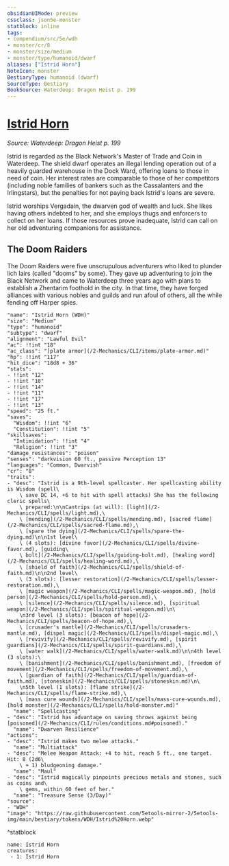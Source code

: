 ```yaml
---
obsidianUIMode: preview
cssclass: json5e-monster
statblock: inline
tags:
- compendium/src/5e/wdh
- monster/cr/8
- monster/size/medium
- monster/type/humanoid/dwarf
aliases: ["Istrid Horn"]
NoteIcon: monster
BestiaryType: humanoid (dwarf)
SourceType: Bestiary
BookSource: Waterdeep: Dragon Heist p. 199
---
```

# [Istrid Horn](2-Mechanics\CLI\bestiary\npc/istrid-horn-wdh.md)
*Source: Waterdeep: Dragon Heist p. 199*  

Istrid is regarded as the Black Network's Master of Trade and Coin in Waterdeep. The shield dwarf operates an illegal lending operation out of a heavily guarded warehouse in the Dock Ward, offering loans to those in need of coin. Her interest rates are comparable to those of her competitors (including noble families of bankers such as the Cassalanters and the Irlingstars), but the penalties for not paying back Istrid's loans are severe.

Istrid worships Vergadain, the dwarven god of wealth and luck. She likes having others indebted to her, and she employs thugs and enforcers to collect on her loans. If those resources prove inadequate, Istrid can call on her old adventuring companions for assistance.

## The Doom Raiders

The Doom Raiders were five unscrupulous adventurers who liked to plunder lich lairs (called "dooms" by some). They gave up adventuring to join the Black Network and came to Waterdeep three years ago with plans to establish a Zhentarim foothold in the city. In that time, they have forged alliances with various nobles and guilds and run afoul of others, all the while fending off Harper spies.

```statblock
"name": "Istrid Horn (WDH)"
"size": "Medium"
"type": "humanoid"
"subtype": "dwarf"
"alignment": "Lawful Evil"
"ac": !!int "18"
"ac_class": "[plate armor](/2-Mechanics/CLI/items/plate-armor.md)"
"hp": !!int "117"
"hit_dice": "18d8 + 36"
"stats":
- !!int "12"
- !!int "10"
- !!int "14"
- !!int "11"
- !!int "17"
- !!int "13"
"speed": "25 ft."
"saves":
  "Wisdom": !!int "6"
  "Constitution": !!int "5"
"skillsaves":
  "Intimidation": !!int "4"
  "Religion": !!int "3"
"damage_resistances": "poison"
"senses": "darkvision 60 ft., passive Perception 13"
"languages": "Common, Dwarvish"
"cr": "8"
"traits":
- "desc": "Istrid is a 9th-level spellcaster. Her spellcasting ability is Wisdom (spell\
    \ save DC 14, +6 to hit with spell attacks) She has the following cleric spells\
    \ prepared:\n\nCantrips (at will): [light](/2-Mechanics/CLI/spells/light.md),\
    \ [mending](/2-Mechanics/CLI/spells/mending.md), [sacred flame](/2-Mechanics/CLI/spells/sacred-flame.md),\
    \ [spare the dying](/2-Mechanics/CLI/spells/spare-the-dying.md)\n\n1st level\
    \ (4 slots): [divine favor](/2-Mechanics/CLI/spells/divine-favor.md), [guiding\
    \ bolt](/2-Mechanics/CLI/spells/guiding-bolt.md), [healing word](/2-Mechanics/CLI/spells/healing-word.md),\
    \ [shield of faith](/2-Mechanics/CLI/spells/shield-of-faith.md)\n\n2nd level\
    \ (3 slots): [lesser restoration](/2-Mechanics/CLI/spells/lesser-restoration.md),\
    \ [magic weapon](/2-Mechanics/CLI/spells/magic-weapon.md), [hold person](/2-Mechanics/CLI/spells/hold-person.md),\
    \ [silence](/2-Mechanics/CLI/spells/silence.md), [spiritual weapon](/2-Mechanics/CLI/spells/spiritual-weapon.md)\n\
    \n3rd level (3 slots): [beacon of hope](/2-Mechanics/CLI/spells/beacon-of-hope.md),\
    \ [crusader's mantle](/2-Mechanics/CLI/spells/crusaders-mantle.md), [dispel magic](/2-Mechanics/CLI/spells/dispel-magic.md),\
    \ [revivify](/2-Mechanics/CLI/spells/revivify.md), [spirit guardians](/2-Mechanics/CLI/spells/spirit-guardians.md),\
    \ [water walk](/2-Mechanics/CLI/spells/water-walk.md)\n\n4th level (3 slots):\
    \ [banishment](/2-Mechanics/CLI/spells/banishment.md), [freedom of movement](/2-Mechanics/CLI/spells/freedom-of-movement.md),\
    \ [guardian of faith](/2-Mechanics/CLI/spells/guardian-of-faith.md), [stoneskin](/2-Mechanics/CLI/spells/stoneskin.md)\n\
    \n5th level (1 slots): [flame strike](/2-Mechanics/CLI/spells/flame-strike.md),\
    \ [mass cure wounds](/2-Mechanics/CLI/spells/mass-cure-wounds.md), [hold monster](/2-Mechanics/CLI/spells/hold-monster.md)"
  "name": "Spellcasting"
- "desc": "Istrid has advantage on saving throws against being [poisoned](/2-Mechanics/CLI/rules/conditions.md#poisoned)."
  "name": "Dwarven Resilience"
"actions":
- "desc": "Istrid makes two melee attacks."
  "name": "Multiattack"
- "desc": "Melee Weapon Attack: +4 to hit, reach 5 ft., one target. Hit: 8 (2d6\
    \ + 1) bludgeoning damage."
  "name": "Maul"
- "desc": "Istrid magically pinpoints precious metals and stones, such as coins and\
    \ gems, within 60 feet of her."
  "name": "Treasure Sense (3/Day)"
"source":
- "WDH"
"image": "https://raw.githubusercontent.com/5etools-mirror-2/5etools-img/main/bestiary/tokens/WDH/Istrid%20Horn.webp"
```
^statblock

```encounter-table
name: Istrid Horn
creatures:
 - 1: Istrid Horn
```